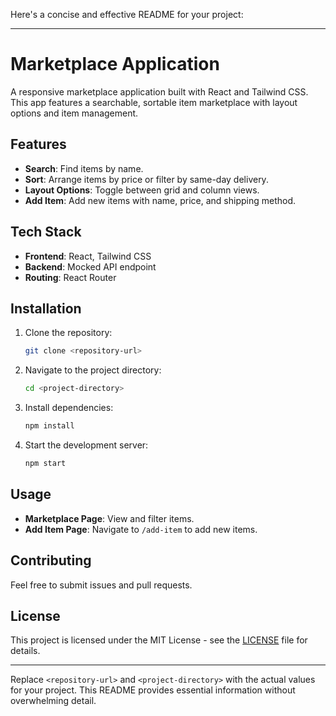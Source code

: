 Here's a concise and effective README for your project:

---

# Marketplace Application

A responsive marketplace application built with React and Tailwind CSS. This app features a searchable, sortable item marketplace with layout options and item management.

## Features

- **Search**: Find items by name.
- **Sort**: Arrange items by price or filter by same-day delivery.
- **Layout Options**: Toggle between grid and column views.
- **Add Item**: Add new items with name, price, and shipping method.

## Tech Stack

- **Frontend**: React, Tailwind CSS
- **Backend**: Mocked API endpoint
- **Routing**: React Router

## Installation

1. Clone the repository:
    ```bash
    git clone <repository-url>
    ```

2. Navigate to the project directory:
    ```bash
    cd <project-directory>
    ```

3. Install dependencies:
    ```bash
    npm install
    ```

4. Start the development server:
    ```bash
    npm start
    ```

## Usage

- **Marketplace Page**: View and filter items.
- **Add Item Page**: Navigate to `/add-item` to add new items.

## Contributing

Feel free to submit issues and pull requests. 

## License

This project is licensed under the MIT License - see the [LICENSE](LICENSE) file for details.

---

Replace `<repository-url>` and `<project-directory>` with the actual values for your project. This README provides essential information without overwhelming detail.
